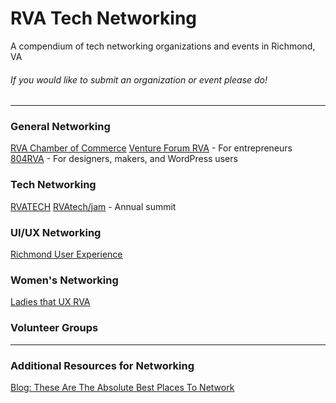 # RVA Tech Networking

A compendium of tech networking organizations and events in Richmond, VA

###### If you would like to submit an organization or event please do!

<hr>

### General Networking

[RVA Chamber of Commerce](http://go.chamberrva.com/events/calendar/)
[Venture Forum RVA](http://ventureforumrva.com/) - For entrepreneurs
[804RVA](https://www.meetup.com/804RVA/events/) - For designers, makers, and WordPress users

### Tech Networking

[RVATECH](https://rvatech.com/events/)
[RVAtech/jam](https://rvatechjam.com/) - Annual summit

### UI/UX Networking

[Richmond User Experience](https://richmondux.com/)

### Women's Networking

[Ladies that UX RVA](https://www.facebook.com/groups/796521170550624/)

### Volunteer Groups

<hr>

### Additional Resources for Networking

[Blog: These Are The Absolute Best Places To Network](https://www.jobmonkey.com/best-places-to-network/)
